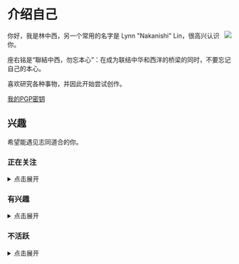 # 介绍自己

<a href="https://github.com/anuraghazra/github-readme-stats">
  <img align="right" src="https://github-readme-stats.vercel.app/api?username=KisaragiChihaya&count_private=true&show_icons=true&title_color=1264fb&icon_color=2743d2&locale=cn" />
</a>

你好，我是林中西，另一个常用的名字是 Lynn "Nakanishi" Lin，很高兴认识你。

座右铭是“聯結中西，勿忘本心”：在成为联结中华和西洋的桥梁的同时，不要忘记自己的本心。

喜欢研究各种事物，并因此开始尝试创作。

[我的PGP密钥](./files/lynn-nakanishi.asc)

## 兴趣

希望能遇见志同道合的你。

### 正在关注

<details>
<summary>点击展开</summary>

#### 日本偶像

- 偶像大师系列

  - 偶像大师（アイドルマスター）
  - 偶像大师 灰姑娘女孩（アイドルマスター シンデレラガールズ）
  - 偶像大师 百万现场！（アイドルマスター ミリオンライブ!）
- LoveLive!系列

  - μ's
- IDOLY PRIDE 系列

  - 月光风暴（月のテンペスト）
  - SUNNY PEACE（サニーピース）
  - 長瀬麻奈
  - TRINITYAiLE
  - LizNoir
- 超时空要塞系列

  - Walküre（ワルキューレ）

#### 计算机

- 自由软件
- GNU/Linux
- 编程语言

  - C
  - C++
  - Python
- 脚本语言

  - JavaScript
- 标记语言

  - HTML
  - CSS
  - Markdown
- 3D

  - Blender

#### 音乐

- 流派

  - J-Pop
  - Pop Rock
  - Funk
  - Indle Pop
  - City Pop
  - New Wave
  - EDM
- 歌手

  - 三森すずこ
  - 今井麻美
  - 中森明菜
  - iri
  - 仮谷せいら
  - 大比良瑞希
  - 別野加奈
- 乐手

  - 西本りみ
- 乐队 / 组合

  - サカナクション
  - 765THEATER ALLSTARS
  - μ's
  - 放課後ティータイム
  - Galileo Galilei→BBHF
  - きのこ帝国
  - スピッツ
  - NONA REEVES
  - Awesome City Club
  - SPiCYSOL
  - パソコン音楽クラブ
  - Humbert Humbert
  - 水曜日のカンパネラ
  - ずっと真夜中でいいのに。
  - ヨルシカ
  - back number
  - ORESAMA
  - Indigo La End & DADARAY & ゲスの極み乙女。

#### 语言文字

- 汉藏语系

  - 现代标准汉语
  - 官话
  - 粤语
- 日本－琉球语系

  - 日语
- 印欧语系

  - 英语
  - 德语
  - 俄语
  - 法语

- 语言学与应用语言学
- 汉语言文字学
- 字体排印学与字体设计学

#### 游戏

- FPS

  - 叛乱：沙漠风暴（Insurgency: Sandstorm）
  - 战术小队（Squad）
  - 泰坦陨落 2（Titanfall 2）
- 音乐节奏

  - 偶像大师 闪耀祭典（アイドルマスター シャイニーフェスタ）
  - 偶像大师 百万现场！ 剧场时光（アイドルマスター ミリオンライブ！ シアターデイズ）
  - 偶像大师 灰姑娘女孩 星光舞台（アイドルマスター シンデレラガールズ スターライトステージ）
  - LoveLive! 学园偶像祭（ラブライブ！スクールアイドルフェスティバル）
- 驾驶

  - 极限竞速：地平线 4（Forza Horizon 4）
  - 极限竞速：地平线 3（Forza Horizon 3）
  - 极限竞速 6：巅峰（Forza Motorsport 6: Apex）
  - 极品飞车（Need For Speed）
  - 极品飞车：最高通缉（Need For Speed: Most Wanted）
  - 极品飞车：复仇（Need for Speed: Payback）
  - 飙酷车神 2（The Crew 2）
  - 欧洲卡车模拟 2（Euro Truck Simulator 2）
- 其他

  - 偶像大师 星耀季节（アイドルマスター スターリットシーズン）
  - 偶像大师 星光舞台（アイドルマスター ステラステージ）
  - 偶像大师 白金星光（アイドルマスター プラチナスターズ）
  - 偶像大师 全力以赴（アイドルマスター ワンフォーオール）
  - 偶像大师 POPLINKS（アイドルマスター ポップリンクス）
  - 偶像大师 闪耀色彩（アイドルマスター シャイニーカラーズ）
  - 偶像大师 灰姑娘女孩（アイドルマスター シンデレラガールズ）
  - 偶像大师 百万现场！（アイドルマスター ミリオンライブ!）
  - LoveLive! 学园偶像祭：群星闪耀（ラブライブ！スクールアイドルフェスティバル ALL STARS）
  - VA-11 Hall-A：赛博朋克酒保行动（VA-11 Hall-A: Cyberpunk Bartender Action）
  - 极乐迪斯科（Disco Elysium）
  - 城市：天际线（Cities: Skylines）
  - 无人深空（No Man's Sky）
  - 异星旅人（ASTRONEER）
  - 微软模拟飞行（Microsoft Flight Simulator）

#### 运输

- 轨道交通

  - 铁路及高速铁路
  - 地铁
  - 轻轨
  - 有轨电车
- 汽车

#### 电子

- Sony
- Android
- 摄影
- 业余无线电
</details>

### 有兴趣

<details>
<summary>点击展开</summary>

- Wake Up Girls!
- 秋元康
</details>

### 不活跃

<details>
<summary>点击展开</summary>

- VOCALOID 系列
- 东方 Project 系列
- 阳炎 Project 系列
- 天朝铁道少女
- 轻音少女
</details>
